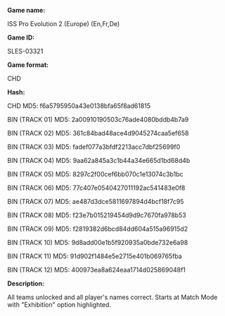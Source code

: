 **Game name:**

ISS Pro Evolution 2 (Europe) (En,Fr,De)

**Game ID:**

SLES-03321

**Game format:**

CHD

**Hash:**

CHD MD5: f6a5795950a43e0138bfa65f8ad61815

BIN (TRACK 01) MD5: 2a00910190503c76ade4080bddb4b7a9

BIN (TRACK 02) MD5: 361c84bad48ace4d9045274caa5ef658

BIN (TRACK 03) MD5: fadef077a3bfdf2213acc7dbf25699f0

BIN (TRACK 04) MD5: 9aa62a845a3c1b44a34e665d1bd68d4b

BIN (TRACK 05) MD5: 8297c2f00cef6bb070c1e13074c3b1bc

BIN (TRACK 06) MD5: 77c407e0540427011192ac541483e0f8

BIN (TRACK 07) MD5: ae487d3dce5811697894d4bcf18f7c95

BIN (TRACK 08) MD5: f23e7b015219454d9d9c7670fa978b53

BIN (TRACK 09) MD5: f2819382d6bcd84dd604a515a96915d2

BIN (TRACK 10) MD5: 9d8add00e1b5f920935a0bde732e6a98

BIN (TRACK 11) MD5: 91d902f1484e5e2715e401b069765fba

BIN (TRACK 12) MD5: 400973ea8a624eaa1714d025869048f1

**Description:**

All teams unlocked and all player's names correct. Starts at Match Mode with "Exhibition" option highlighted.